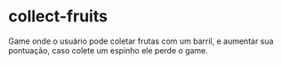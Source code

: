 # collect-fruits
Game onde o usuário pode coletar frutas com um barril, e aumentar sua pontuação, caso colete um espinho ele perde o game.
